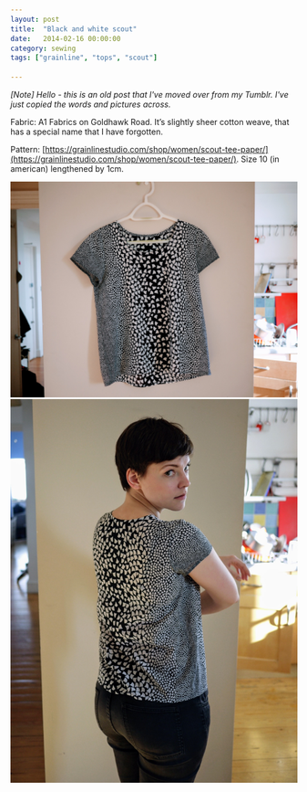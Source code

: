 ```yaml
---
layout: post
title:  "Black and white scout"
date:   2014-02-16 00:00:00
category: sewing
tags: ["grainline", "tops", "scout"]

---
```

_[Note] Hello - this is an old post that I've moved over from my Tumblr. I've just copied the words and pictures across._

Fabric: A1 Fabrics on Goldhawk Road. It’s slightly sheer cotton weave, that has a special name that I have forgotten.

Pattern: [https://grainlinestudio.com/shop/women/scout-tee-paper/](https://grainlinestudio.com/shop/women/scout-tee-paper/). Size 10 (in american) lengthened by 1cm.

![Pink Swingy Scout](/assets/img/sewing/bw-scout.1.jpg)
![Pink Swingy Scout](/assets/img/sewing/bw-scout.2.jpg)
